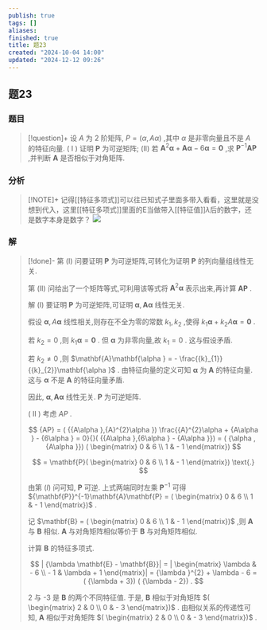 ```yaml
---
publish: true
tags: []
aliases: 
finished: true
title: 题23
created: "2024-10-04 14:00"
updated: "2024-12-12 09:26"
---
```

## 题23
### 题目
> [!question]+
> 设 $A$ 为 2 阶矩阵, $P = ( {\alpha ,{A\alpha }})$ ,其中 $\alpha$ 是非零向量且不是 $A$ 的特征向量.
> ( I ) 证明 $\mathbf{P}$ 为可逆矩阵;
> (II) 若 ${\mathbf{A}}^{2}\mathbf{\alpha } + \mathbf{A}\mathbf{\alpha } - 6\mathbf{\alpha } = \mathbf{0}$ ,求 ${\mathbf{P}}^{-1}\mathbf{A}\mathbf{P}$ ,并判断 $\mathbf{A}$ 是否相似于对角矩阵.
### 分析
> [!NOTE]+
> 记得[[特征多项式]]可以往已知式子里面多带入看看，这里就是没想到代入，这里[[特征多项式]]里面的E当做带入[[特征值]]$\lambda$后的数字，还是数字本身是数字？
> ![](https://img.hwenyi.tech/202412121726065.webp)
### 解
> [!done]-
> 第 (I) 问要证明 $\mathbf{P}$ 为可逆矩阵,可转化为证明 $\mathbf{P}$ 的列向量组线性无关.
> 
> 第 (II) 问给出了一个矩阵等式,可利用该等式将 ${\mathbf{A}}^{2}\mathbf{\alpha }$ 表示出来,再计算 $\mathbf{{AP}}$ .
> 
> 解 (I) 要证明 $\mathbf{P}$ 为可逆矩阵,可证明 $\mathbf{\alpha },\mathbf{A}\mathbf{\alpha }$ 线性无关.
> 
> 假设 $\mathbf{\alpha }, A\mathbf{\alpha }$ 线性相关,则存在不全为零的常数 ${k}_{1},{k}_{2}$ ,使得 ${k}_{1}\mathbf{\alpha } + {k}_{2}A\mathbf{\alpha } = \mathbf{0}$ .
> 
> 若 ${k}_{2} = 0$ ,则 ${k}_{1}\mathbf{\alpha } = \mathbf{0}$ . 但 $\mathbf{\alpha }$ 为非零向量,故 ${k}_{1} = 0$ . 这与假设矛盾.
> 
> 若 ${k}_{2} \neq 0$ ,则 $\mathbf{A}\mathbf{\alpha } = - \frac{{k}_{1}}{{k}_{2}}\mathbf{\alpha }$ . 由特征向量的定义可知 $\mathbf{\alpha }$ 为 $\mathbf{A}$ 的特征向量. 这与 $\mathbf{\alpha }$ 不是 $\mathbf{A}$ 的特征向量矛盾.
> 
> 因此, $\mathbf{\alpha },\mathbf{A}\mathbf{\alpha }$ 线性无关. $\mathbf{P}$ 为可逆矩阵.
> 
> ( II ) 考虑 ${AP}$ .
> 
> $$
> {AP} = ( {{A\alpha },{A}^{2}\alpha }) \frac{{A}^{2}\alpha + {A\alpha } - {6\alpha } = 0}{}( {{A\alpha },{6\alpha } - {A\alpha }}) = ( {\alpha ,{A\alpha }}) ( \begin{matrix} 0 & 6 \\ 1 & - 1 \end{matrix})
> $$
> 
> $$
> = \mathbf{P}( \begin{matrix} 0 & 6 \\ 1 & - 1 \end{matrix}) \text{.}
> $$
> 
> 由第 $( I)$ 问可知, $\mathbf{P}$ 可逆. 上式两端同时左乘 ${\mathbf{P}}^{-1}$ 可得 ${\mathbf{P}}^{-1}\mathbf{A}\mathbf{P} = ( \begin{matrix} 0 & 6 \\ 1 & - 1 \end{matrix})$ .
> 
> 记 $\mathbf{B} = ( \begin{matrix} 0 & 6 \\ 1 & - 1 \end{matrix})$ ,则 $\mathbf{A}$ 与 $\mathbf{B}$ 相似. $\mathbf{A}$ 与对角矩阵相似等价于 $\mathbf{B}$ 与对角矩阵相似.
> 
> 计算 $\mathbf{B}$ 的特征多项式.
> 
> $$
> | {\lambda \mathbf{E} - \mathbf{B}}| = | \begin{matrix} \lambda & - 6 \\ - 1 & \lambda + 1 \end{matrix}| = {\lambda }^{2} + \lambda - 6 = ( {\lambda + 3}) ( {\lambda - 2}) .
> $$
> 
> 2 与 -3 是 $\mathbf{B}$ 的两个不同特征值. 于是, $\mathbf{B}$ 相似于对角矩阵 $( \begin{matrix} 2 & 0 \\ 0 & - 3 \end{matrix})$ . 由相似关系的传递性可知, $\mathbf{A}$ 相似于对角矩阵 $( \begin{matrix} 2 & 0 \\ 0 & - 3 \end{matrix})$ .